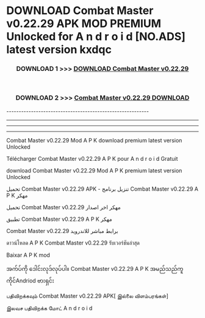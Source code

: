 # DOWNLOAD Combat Master v0.22.29  APK MOD PREMIUM Unlocked for A n d r o i d [NO.ADS] latest version kxdqc 



<div align="center">

<h3>DOWNLOAD 1 >>> <a href="https://getmod2.web.app/?judul=Combat Master v0.22.29 ">DOWNLOAD Combat Master v0.22.29 </a></h3><br>

<h3>DOWNLOAD 2 >>> <a href="https://getmod2.web.app/?judul=Combat Master v0.22.29 ">Combat Master v0.22.29  DOWNLOAD </a></h3>

</div>
----------------------------------------------------------

----------------------------------------------------------

----------------------------------------------------------

----------------------------------------------------------

Combat Master v0.22.29  Mod A P K download premium latest version Unlocked

Télécharger Combat Master v0.22.29  A P K pour A n d r o i d Gratuit

download Combat Master v0.22.29  Mod A P K premium latest version Unlocked

تحميل Combat Master v0.22.29  APK - تنزيل برنامج Combat Master v0.22.29  A P K مهكر

تحميل Combat Master v0.22.29  مهكر اخر اصدار

تطبيق Combat Master v0.22.29  A P K مهكر

Combat Master v0.22.29  برابط مباشر للاندرويد

ดาวน์โหลด A P K Combat Master v0.22.29  รับเวอร์ชันล่าสุด

Baixar A P K mod

အက်ပ်ကို ဒေါင်းလုဒ်လုပ်ပါ။ Combat Master v0.22.29  A P K အမည်သည်ကူကိုင်Andriod ဗားရှင်း

பதிவிறக்கவும் Combat Master v0.22.29  APK[ இல்லை விளம்பரங்கள்] 
 
இலவச பதிவிறக்க மோட் A n d r o i d



